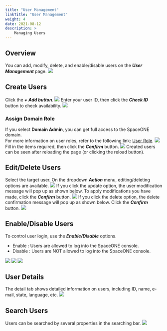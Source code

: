 ```yaml
---
title: "User Management"
linkTitle: "User Management"
weight: 4
date: 2021-08-12
description: >
    Managing Users
---
```


## Overview
You can add, modify, delete, and enable/disable users on the _**User Management**_ page.
![](/ko/docs/guides/admin_guide/my_account/user_management_img/user_management_img_01.png)

## Create Users
Click the _**+ Add button**_. 
![](/ko/docs/guides/admin_guide/my_account/user_management_img/user_management_img_02.png)
Enter your user ID, then click the _**Check ID**_ button to check availability.
![](/ko/docs/guides/admin_guide/my_account/user_management_img/user_management_img_03.png)

### Assign Domain Role
If you select **Domain Admin**, you can get full access to the SpaceONE domain.<br>
For more information on user roles, refer to the following link: [User Role](/docs/guides/advanced_topics/user-role).
![](/ko/docs/guides/admin_guide/my_account/user_management_img/user_management_img_04.png)
Fill in the items required, then click the _**Confirm**_ button.
![](/ko/docs/guides/admin_guide/my_account/user_management_img/user_management_img_05.png)
Created users can be seen after reloading the page \(or clicking the reload button\).

## Edit/Delete Users
Select the target user. On the dropdown _**Action**_ menu, editing/deleting options are available.
![](/ko/docs/guides/admin_guide/my_account/user_management_img/user_management_img_06.png)
If you click the update option, the user modification message will pop up as shown below. To apply modifications you have made, click the _**Confirm**_ button.
![](/ko/docs/guides/admin_guide/my_account/user_management_img/user_management_img_07.png)
If you click the delete option, the delete confirmation message will pop up as shown below. Click the _**Confirm**_ button.
![](/ko/docs/guides/admin_guide/my_account/user_management_img/user_management_img_08.png)

## Enable/Disable Users
To control user login, use the _**Enable/Disable**_ options.

* Enable : Users are allowed to log into the SpaceONE console.
* Disable : Users are NOT allowed to log into the SpaceONE console. 

![](/ko/docs/guides/admin_guide/my_account/user_management_img/user_management_img_09.png)
![](/ko/docs/guides/admin_guide/my_account/user_management_img/user_management_img_10.png)
![](/ko/docs/guides/admin_guide/my_account/user_management_img/user_management_img_11.png)

## User Details
The detail tab shows detailed information on users, including ID, name, e-mail, state, language, etc.
![](/ko/docs/guides/admin_guide/my_account/user_management_img/user_management_img_12.png)

## Search Users
Users can be searched by several properties in the searching bar.
![](/ko/docs/guides/admin_guide/my_account/user_management_img/user_management_img_13.png)




